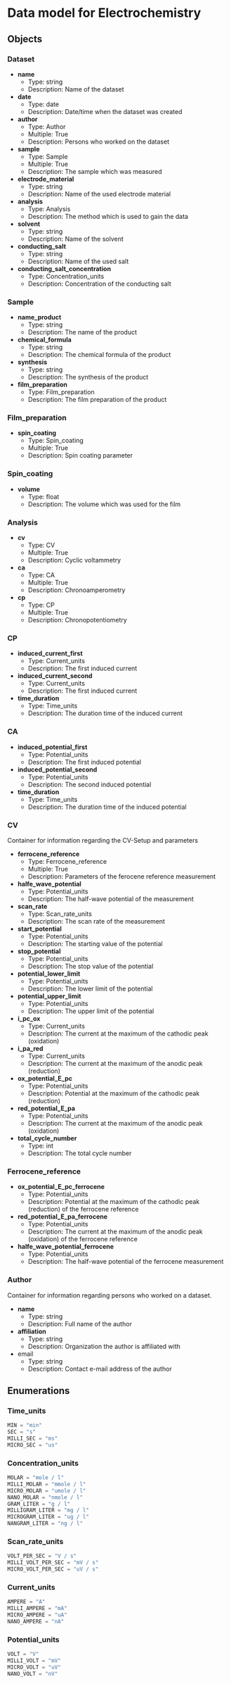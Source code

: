 # Data model for Electrochemistry
 
## Objects

### Dataset
- __name__ 
  - Type: string
  - Description: Name of the dataset
- __date__
  - Type: date
  - Description: Date/time when the dataset was created
- __author__
  - Type: Author
  - Multiple: True
  - Description: Persons who worked on the dataset
- __sample__
  - Type: Sample
  - Multiple: True
  - Description: The sample which was measured 
- __electrode_material__
  - Type: string
  - Description: Name of the used electrode material
- __analysis__
  - Type: Analysis
  - Description: The method which is used to gain the data
- __solvent__
  - Type: string
  - Description: Name of the solvent    
- __conducting_salt__
  - Type: string
  - Description: Name of the used salt
- __conducting_salt_concentration__
  - Type: Concentration_units
  - Description: Concentration of the conducting salt 
  
### Sample
- __name_product__
  - Type: string
  - Description: The name of the product
- __chemical_formula__
  - Type: string  
  - Description: The chemical formula of the product
- __synthesis__
  - Type: string
  - Description: The synthesis of the product 
- __film_preparation__
  - Type: Film_preparation
  - Description: The film preparation of the product
### Film_preparation
- __spin_coating__
  - Type: Spin_coating
  - Multiple: True
  - Description: Spin coating parameter
### Spin_coating
- __volume__
  - Type: float
  - Description: The volume which was used for the film




### Analysis
- __cv__
  - Type: CV
  - Multiple: True
  - Description: Cyclic voltammetry
- __ca__
  - Type: CA
  - Multiple: True
  - Description: Chronoamperometry
- __cp__
  - Type: CP
  - Multiple: True
  - Description: Chronopotentiometry
### CP

- __induced_current_first__
  - Type: Current_units
  - Description: The first induced current  
- __induced_current_second__
  - Type: Current_units
  - Description: The first induced current  
- __time_duration__
  - Type: Time_units
  - Description: The duration time of the induced current



### CA

- __induced_potential_first__
  - Type: Potential_units
  - Description: The first induced potential  
- __induced_potential_second__
  - Type: Potential_units
  - Description: The second induced potential
- __time_duration__
  - Type: Time_units
  - Description: The duration time of the induced potential 
### CV
Container for information regarding the CV-Setup and parameters
- __ferrocene_reference__
  - Type: Ferrocene_reference
  - Multiple: True
  - Description: Parameters of the ferocene reference measurement
- __halfe_wave_potential__
  - Type: Potential_units
  - Description: The half-wave potential of the measurement  
- __scan_rate__
  - Type: Scan_rate_units
  - Description: The scan rate of the measurement 
- __start_potential__
  - Type: Potential_units
  - Description: The starting value of the potential 
- __stop_potential__
  - Type: Potential_units
  - Description: The stop value of the potential 
- __potential_lower_limit__
  - Type: Potential_units
  - Description: The lower limit of the potential
- __potential_upper_limit__
  - Type: Potential_units
  - Description: The upper limit of the potential
- __i_pc_ox__
  - Type: Current_units
  - Description: The current at the maximum of the cathodic peak (oxidation)
- __i_pa_red__
  - Type: Current_units
  - Description: The current at the maximum of the anodic peak (reduction)
- __ox_potential_E_pc__
  - Type: Potential_units
  - Description: Potential at the maximum of the cathodic peak (reduction)
- __red_potential_E_pa__
  - Type: Potential_units
  - Description: The current at the maximum of the anodic peak (oxidation)
- __total_cycle_number__
  - Type: int
  - Description: The total cycle number
### Ferrocene_reference
- __ox_potential_E_pc_ferrocene__
  - Type: Potential_units
  - Description: Potential at the maximum of the cathodic peak (reduction) of the ferrocene reference
- __red_potential_E_pa_ferrocene__
  - Type: Potential_units
  - Description: The current at the maximum of the anodic peak (oxidation) of the ferrocene reference
- __halfe_wave_potential_ferrocene__
  - Type: Potential_units
  - Description: The half-wave potential of the ferrocene measurement  
### Author
Container for information regarding persons who worked on a dataset.

- __name__
  - Type: string
  - Description: Full name of the author
- __affiliation__
  - Type: string
  - Description: Organization the author is affiliated with
- email
  - Type: string
  - Description: Contact e-mail address of the author


## Enumerations

### Time_units
```python
MIN = "min"
SEC = "s" 
MILLI_SEC = "ms"
MICRO_SEC = "us"
```
### Concentration_units
```python
MOLAR = "mole / l"
MILLI_MOLAR = "mmole / l"
MICRO_MOLAR = "umole / l"
NANO_MOLAR = "nmole / l"
GRAM_LITER = "g / l"
MILLIGRAM_LITER = "mg / l"
MICROGRAM_LITER = "ug / l"
NANGRAM_LITER = "ng / l"
``` 
### Scan_rate_units
```python
VOLT_PER_SEC = "V / s"
MILLI_VOLT_PER_SEC = "mV / s"
MICRO_VOLT_PER_SEC = "uV / s"
``` 
### Current_units
```python
AMPERE = "A"
MILLI_AMPERE = "mA"
MICRO_AMPERE = "uA"
NANO_AMPERE = "nA"
``` 
### Potential_units
```python
VOLT = "V"
MILLI_VOLT = "mV"
MICRO_VOLT = "uV"
NANO_VOLT = "nV"
``` 
